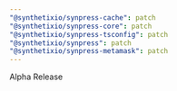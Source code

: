 ```yaml
---
"@synthetixio/synpress-cache": patch
"@synthetixio/synpress-core": patch
"@synthetixio/synpress-tsconfig": patch
"@synthetixio/synpress": patch
"@synthetixio/synpress-metamask": patch
---
```


Alpha Release
